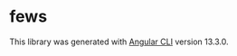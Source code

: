 # fews

This library was generated with [Angular CLI](https://github.com/angular/angular-cli) version 13.3.0.

